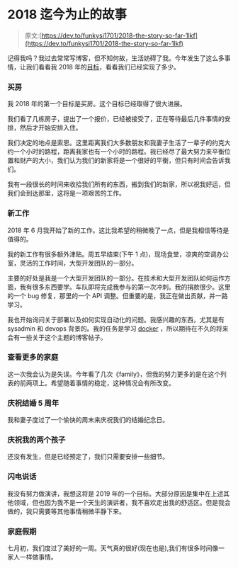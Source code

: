 # 2018 迄今为止的故事

> 原文:[https://dev.to/funkysi1701/2018-the-story-so-far-1lkf](https://dev.to/funkysi1701/2018-the-story-so-far-1lkf)

记得我吗？我过去常常写博客，但不知何故，生活妨碍了我。今年发生了这么多事情，让我们看看我 2018 年的[目标](https://dev.to/funkysi1701/lets-see-what-2018-can-do-38o1-temp-slug-2157705)，看看我们已经实现了多少。

### 买房

我 2018 年的第一个目标是买房。这个目标已经取得了很大进展。

我们看了几栋房子，提出了一个报价，已经被接受了，正在等待最后几件事情的安排，然后才开始安排入住。

我们决定的地点是索恩。这里距离我们大多数朋友和我妻子生活了一辈子的约克大约一个小时的路程，距离我家也有一个小时的路程。我已经尽了最大努力来平衡位置和财产的大小，我们认为我们的新家将是一个很好的平衡，但只有时间会告诉我们。

我有一段很长的时间来收拾我们所有的东西，搬到我们的新家，所以祝我好运，但我们会到达那里，这将是一项艰苦的工作。

### 新工作

2018 年 6 月我开始了新的工作。这比我希望的稍微晚了一点，但是我相信等待是值得的。

我的新工作有很多额外津贴。周五早结束(下午 1 点)，现场食堂，凉爽的空调办公室，灵活的工作时间，大型开发团队的一部分。

主要的好处是我是一个大型开发团队的一部分。在技术和大型开发团队如何运作方面，我有很多东西要学。车队即将完成我参与的第一次冲刺。我的捐款很少。这里的一个 bug 修复，那里的一个 API 调整。但重要的是，我正在做出贡献，并一路学习。

我也开始询问关于部署以及如何实现自动化的问题。我感兴趣的东西，尤其是有 sysadmin 和 devops 背景的。我的任务是学习 [docker](https://docs.docker.com/) ，所以期待在不久的将来会有一些关于这个主题的博客帖子。

### 查看更多的家庭

这一次我会认为是失误。今年看了几次《family》，但我的努力更多的是在这个列表的前两项上。希望随着事情的稳定，这种情况会有所改变。

### 庆祝结婚 5 周年

我和妻子度过了一个愉快的周末来庆祝我们的结婚纪念日。

### 庆祝我的两个孩子

还没有发生，但是已经预定了，我们只需要安排一些细节。

### 闪电说话

我没有努力做演讲，我想这将是 2019 年的一个目标。大部分原因是集中在上述其他领域，但也因为我不是一个天生的演讲者，我不喜欢走出我的舒适区。但是我会做的，我只需要等其他事情稍微平静下来。

### 家庭假期

七月初，我们度过了美好的一周。天气真的很好(现在也是),我们有很多时间像一家人一样做事情。